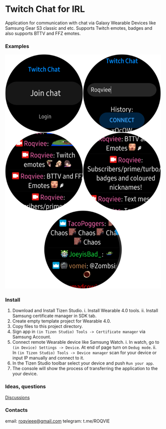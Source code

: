 # Twitch Chat for IRL
Application for communication with chat via Galaxy Wearable Devices like Samsung Gear S3 classic and etc. Supports Twitch emotes, badges and also supports BTTV and FFZ emotes.

### Examples
![Examples](https://raw.githubusercontent.com/Roqvie/Twitch-Chat-for-IRL/main/1.png)

### Install
1. Download and Install Tizen Studio.
	i. Install Wearable 4.0 tools.
	ii. Install Samsung certificate manager in SDK tab.
2. Create empty template project for Wearable 4.0.
3. Copy files to this project directory.
4. Sign app in `(in Tizen Studio) Tools -> Certificate manager`  via Samsung Account.
5. Connect remote Wearable device like Samsung Watch.
	i. In watch, go to `(in Device) Settings -> Device`. At end of page turn on `Dedug mode`.
	ii. In `(in Tizen Studio) Tools -> Device manager` scan for your device or input IP manually and connect to it.
6. In the Tizen Studio toolbar select your device and push `Run your app`.
7. The console will show the process of transferring the application to the your device.

### Ideas, questions

[Discussions](https://github.com/Roqvie/Twitch-Chat-for-IRL/discussions "Discussions")

### Contacts
email: roqvieee@gmail.com
telegram: t.me/ROQVIE
